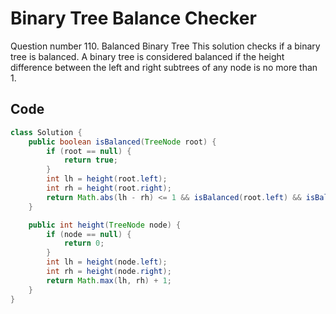 # Binary Tree Balance Checker
Question number 110. Balanced Binary Tree
This solution checks if a binary tree is balanced. A binary tree is considered balanced if the height difference between the left and right subtrees of any node is no more than 1.

## Code

```java
class Solution {
    public boolean isBalanced(TreeNode root) {
        if (root == null) {
            return true;
        }
        int lh = height(root.left);
        int rh = height(root.right);
        return Math.abs(lh - rh) <= 1 && isBalanced(root.left) && isBalanced(root.right);
    }

    public int height(TreeNode node) {
        if (node == null) {
            return 0;
        }
        int lh = height(node.left);
        int rh = height(node.right);
        return Math.max(lh, rh) + 1;
    }
}
